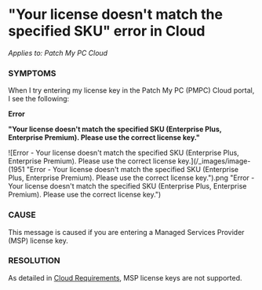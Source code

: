 # "Your license doesn't match the specified SKU" error in Cloud

_Applies to: Patch My PC Cloud_

### SYMPTOMS

When I try entering my license key in the Patch My PC (PMPC) Cloud portal, I see the following:

**Error**

**"Your license doesn't match the specified SKU (Enterprise Plus, Enterprise Premium). Please use the correct license key."**

![Error - Your license doesn't match the specified SKU (Enterprise Plus, Enterprise Premium). Please use the correct license key.](/_images/image-(1951 "Error - Your license doesn't match the specified SKU (Enterprise Plus, Enterprise Premium). Please use the correct license key.").png "Error - Your license doesn&#x27;t match the specified SKU (Enterprise Plus, Enterprise Premium). Please use the correct license key.")

### CAUSE

This message is caused if you are entering a Managed Services Provider (MSP) license key.

### RESOLUTION

As detailed in [Cloud Requirements](../../cloud-requirements.md), MSP license keys are not supported.&#x20;